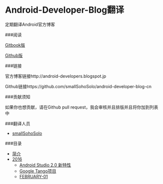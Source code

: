 Android-Developer-Blog翻译
=======
定期翻译Android官方博客

###阅读

[Gitbook版](https://www.gitbook.com/book/smallsohosolo/android-developer-blog-cn/details)

[Github版](https://github.com/smallSohoSolo/android-developer-blog-cn/blob/master/SUMMARY.md)

###链接

官方博客链接http://android-developers.blogspot.jp

Github链接https://github.com/smallSohoSolo/android-developer-blog-cn

###贡献须知

如果你也想贡献，请在Github pull request，我会审核并且排版并且将你加到列表中

###翻译人员

- [smallSohoSolo](www.smallsoho.com)

###目录

* [简介](README.md)
* [2016](2016/2016.md)
   * [Android Studio 2.0 新特性](2016/february-05.md)
   * [Google Tango项目](2016/february-04.md)
   * [FEBRUARY-01](2016/february-01.md)
